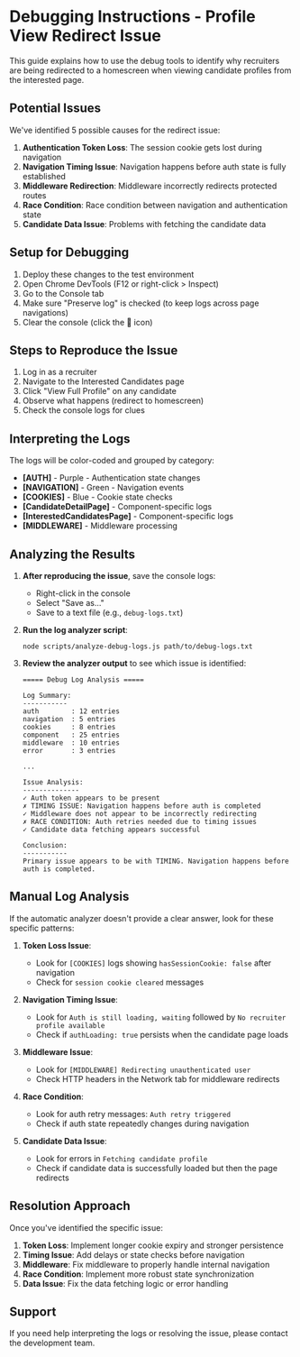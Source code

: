 # Debugging Instructions - Profile View Redirect Issue

This guide explains how to use the debug tools to identify why recruiters are being redirected to a homescreen when viewing candidate profiles from the interested page.

## Potential Issues

We've identified 5 possible causes for the redirect issue:

1. **Authentication Token Loss**: The session cookie gets lost during navigation
2. **Navigation Timing Issue**: Navigation happens before auth state is fully established
3. **Middleware Redirection**: Middleware incorrectly redirects protected routes
4. **Race Condition**: Race condition between navigation and authentication state
5. **Candidate Data Issue**: Problems with fetching the candidate data

## Setup for Debugging

1. Deploy these changes to the test environment
2. Open Chrome DevTools (F12 or right-click > Inspect)
3. Go to the Console tab
4. Make sure "Preserve log" is checked (to keep logs across page navigations)
5. Clear the console (click the 🚫 icon)

## Steps to Reproduce the Issue

1. Log in as a recruiter
2. Navigate to the Interested Candidates page
3. Click "View Full Profile" on any candidate
4. Observe what happens (redirect to homescreen)
5. Check the console logs for clues

## Interpreting the Logs

The logs will be color-coded and grouped by category:

- **[AUTH]** - Purple - Authentication state changes
- **[NAVIGATION]** - Green - Navigation events
- **[COOKIES]** - Blue - Cookie state checks
- **[CandidateDetailPage]** - Component-specific logs
- **[InterestedCandidatesPage]** - Component-specific logs
- **[MIDDLEWARE]** - Middleware processing

## Analyzing the Results

1. **After reproducing the issue**, save the console logs:
   - Right-click in the console
   - Select "Save as..."
   - Save to a text file (e.g., `debug-logs.txt`)

2. **Run the log analyzer script**:
   ```
   node scripts/analyze-debug-logs.js path/to/debug-logs.txt
   ```

3. **Review the analyzer output** to see which issue is identified:

   ```
   ===== Debug Log Analysis =====

   Log Summary:
   -----------
   auth        : 12 entries
   navigation  : 5 entries
   cookies     : 8 entries
   component   : 25 entries
   middleware  : 10 entries
   error       : 3 entries

   ...

   Issue Analysis:
   --------------
   ✓ Auth token appears to be present
   ✗ TIMING ISSUE: Navigation happens before auth is completed
   ✓ Middleware does not appear to be incorrectly redirecting
   ✗ RACE CONDITION: Auth retries needed due to timing issues
   ✓ Candidate data fetching appears successful

   Conclusion:
   -----------
   Primary issue appears to be with TIMING. Navigation happens before auth is completed.
   ```

## Manual Log Analysis

If the automatic analyzer doesn't provide a clear answer, look for these specific patterns:

1. **Token Loss Issue**:
   - Look for `[COOKIES]` logs showing `hasSessionCookie: false` after navigation
   - Check for `session cookie cleared` messages

2. **Navigation Timing Issue**:
   - Look for `Auth is still loading, waiting` followed by `No recruiter profile available`
   - Check if `authLoading: true` persists when the candidate page loads

3. **Middleware Issue**:
   - Look for `[MIDDLEWARE] Redirecting unauthenticated user`
   - Check HTTP headers in the Network tab for middleware redirects

4. **Race Condition**:
   - Look for auth retry messages: `Auth retry triggered`
   - Check if auth state repeatedly changes during navigation

5. **Candidate Data Issue**:
   - Look for errors in `Fetching candidate profile`
   - Check if candidate data is successfully loaded but then the page redirects

## Resolution Approach

Once you've identified the specific issue:

1. **Token Loss**: Implement longer cookie expiry and stronger persistence
2. **Timing Issue**: Add delays or state checks before navigation
3. **Middleware**: Fix middleware to properly handle internal navigation
4. **Race Condition**: Implement more robust state synchronization
5. **Data Issue**: Fix the data fetching logic or error handling

## Support

If you need help interpreting the logs or resolving the issue, please contact the development team. 